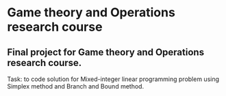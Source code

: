# Game theory and Operations research course

## Final project for Game theory and Operations research course.

Task: to code solution for Mixed-integer linear programming problem using Simplex method and Branch and Bound method.
